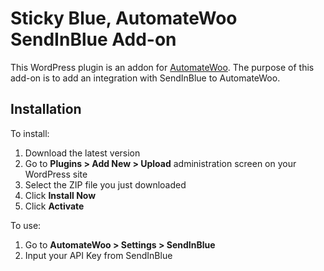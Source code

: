 # Sticky Blue, AutomateWoo SendInBlue Add-on

This WordPress plugin is an addon for [AutomateWoo](https://automatewoo.com). The purpose of this add-on is to add an integration
with SendInBlue to AutomateWoo.

## Installation

To install:

1. Download the latest version
1. Go to **Plugins > Add New > Upload** administration screen on your WordPress site
1. Select the ZIP file you just downloaded
1. Click **Install Now**
1. Click **Activate**

To use:
1. Go to **AutomateWoo > Settings > SendInBlue**
2. Input your API Key from SendInBlue
